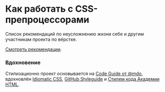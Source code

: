 # Как работать с CSS-препроцессорами

Список рекомендаций по неусложнению жизни себе и другим участникам проекта по вёрстке.

[Смотреть рекомендации](http://nicothin.github.io/idiomatic-pre-CSS/).



### Вдохновение

Стилизационно проект основывается на [Code Guide от @mdo](http://mdo.github.io/code-guide/), вдохновлён [Idiomatic CSS](https://github.com/necolas/idiomatic-css), [GitHub Styleguide](http://github.com/styleguide) и [Стилем кода Академии HTML](https://htmlacademy.github.io/codeguide/).
